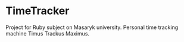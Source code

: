 # TimeTracker
Project for Ruby subject on Masaryk university. Personal time tracking machine Timus Trackus Maximus.
